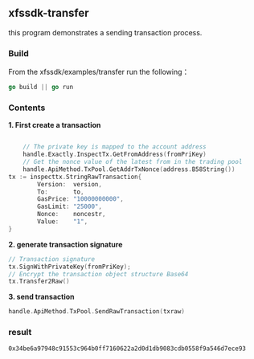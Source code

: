 ## xfssdk-transfer

this program demonstrates a sending transaction process.

### Build

From the xfssdk/examples/transfer run the following：

```go
go build || go run
```

### Contents

**1. First create a transaction**

```go

	// The private key is mapped to the account address
	handle.Exactly.InspectTx.GetFromAddress(fromPriKey)
	// Get the nonce value of the latest from in the trading pool
	handle.ApiMethod.TxPool.GetAddrTxNonce(address.B58String())
tx := inspecttx.StringRawTransaction{
		Version:  version,
		To:       to,
		GasPrice: "10000000000",
		GasLimit: "25000",
		Nonce:    noncestr,
		Value:    "1",
}
```

**2. generate transaction signature**

```go
// Transaction signature
tx.SignWithPrivateKey(fromPriKey);
// Encrypt the transaction object structure Base64
tx.Transfer2Raw()
```

**3. send transaction**

```go
handle.ApiMethod.TxPool.SendRawTransaction(txraw)
```

### result

```
0x34be6a97948c91553c964b0ff7160622a2d0d1db9083cdb0558f9a546d7ece93
```

